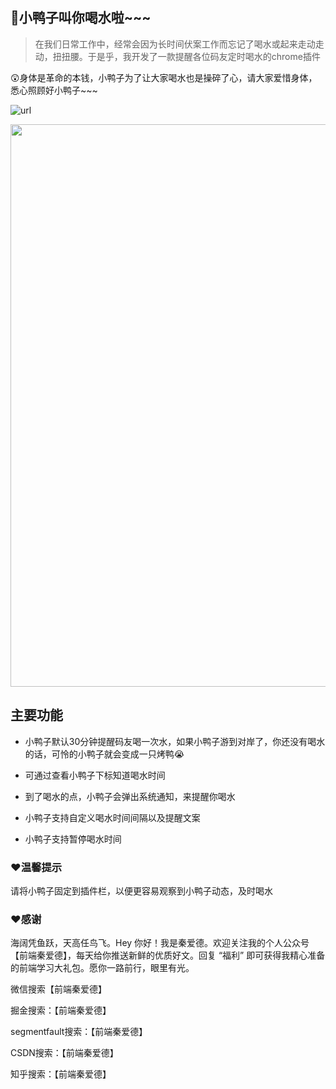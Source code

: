 ## 🐥小鸭子叫你喝水啦~~~

> 在我们日常工作中，经常会因为长时间伏案工作而忘记了喝水或起来走动走动，扭扭腰。于是乎，我开发了一款提醒各位码友定时喝水的chrome插件

😲身体是革命的本钱，小鸭子为了让大家喝水也是操碎了心，请大家爱惜身体，悉心照顾好小鸭子~~~


![url](http://tool.edian.xyz/xiaoyazi/heshui.jpg)

<p align="center">
  <img width="900" src="http://tool.edian.xyz/xiaoyazi/heshui.jpg">
</p>

## 主要功能

- 小鸭子默认30分钟提醒码友喝一次水，如果小鸭子游到对岸了，你还没有喝水的话，可怜的小鸭子就会变成一只烤鸭😭

- 可通过查看小鸭子下标知道喝水时间

- 到了喝水的点，小鸭子会弹出系统通知，来提醒你喝水

- 小鸭子支持自定义喝水时间间隔以及提醒文案

- 小鸭子支持暂停喝水时间

### ❤️温馨提示

请将小鸭子固定到插件栏，以便更容易观察到小鸭子动态，及时喝水

### ❤️感谢

海阔凭鱼跃，天高任鸟飞。Hey 你好！我是秦爱德。欢迎关注我的个人公众号【前端秦爱德】，每天给你推送新鲜的优质好文。回复 “福利” 即可获得我精心准备的前端学习大礼包。愿你一路前行，眼里有光。

微信搜索【前端秦爱德】

掘金搜索：【前端秦爱德】

segmentfault搜索：【前端秦爱德】

CSDN搜索：【前端秦爱德】

知乎搜索：【前端秦爱德】

